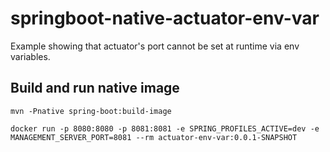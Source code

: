 # springboot-native-actuator-env-var

Example showing that actuator's port cannot be set at runtime via env variables.

## Build and run native image 

```shell
mvn -Pnative spring-boot:build-image

docker run -p 8080:8080 -p 8081:8081 -e SPRING_PROFILES_ACTIVE=dev -e MANAGEMENT_SERVER_PORT=8081 --rm actuator-env-var:0.0.1-SNAPSHOT
```
